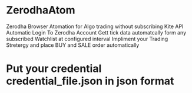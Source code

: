 # ZerodhaAtom
Zerodha Browser Atomation for Algo trading without subscribing Kite API
Automatic Login To Zerodha Account
Gett tick data automatcally form any subscribed Watchlist at configured interval
Impliment your Trading Stretergy and place BUY and SALE order automatically

# Put your credential credential_file.json in json format  
